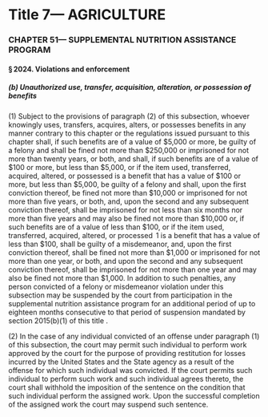 
# Title 7— AGRICULTURE
### CHAPTER 51— SUPPLEMENTAL NUTRITION ASSISTANCE PROGRAM
#### § 2024. Violations and enforcement
##### (b) Unauthorized use, transfer, acquisition, alteration, or possession of benefits

(1) Subject to the provisions of paragraph (2) of this subsection, whoever knowingly uses, transfers, acquires, alters, or possesses benefits in any manner contrary to this chapter or the regulations issued pursuant to this chapter shall, if such benefits are of a value of $5,000 or more, be guilty of a felony and shall be fined not more than $250,000 or imprisoned for not more than twenty years, or both, and shall, if such benefits are of a value of $100 or more, but less than $5,000, or if the item used, transferred, acquired, altered, or possessed is a benefit that has a value of $100 or more, but less than $5,000, be guilty of a felony and shall, upon the first conviction thereof, be fined not more than $10,000 or imprisoned for not more than five years, or both, and, upon the second and any subsequent conviction thereof, shall be imprisoned for not less than six months nor more than five years and may also be fined not more than $10,000 or, if such benefits are of a value of less than $100, or if the item used, transferred, acquired, altered, or processed  1 is a benefit that has a value of less than $100, shall be guilty of a misdemeanor, and, upon the first conviction thereof, shall be fined not more than $1,000 or imprisoned for not more than one year, or both, and upon the second and any subsequent conviction thereof, shall be imprisoned for not more than one year and may also be fined not more than $1,000. In addition to such penalties, any person convicted of a felony or misdemeanor violation under this subsection may be suspended by the court from participation in the supplemental nutrition assistance program for an additional period of up to eighteen months consecutive to that period of suspension mandated by section 2015(b)(1) of this title .

(2) In the case of any individual convicted of an offense under paragraph (1) of this subsection, the court may permit such individual to perform work approved by the court for the purpose of providing restitution for losses incurred by the United States and the State agency as a result of the offense for which such individual was convicted. If the court permits such individual to perform such work and such individual agrees thereto, the court shall withhold the imposition of the sentence on the condition that such individual perform the assigned work. Upon the successful completion of the assigned work the court may suspend such sentence.
